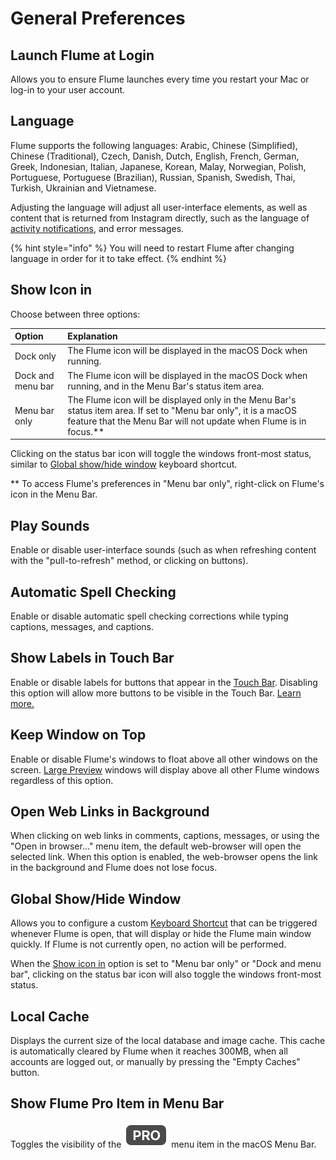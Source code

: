 # General Preferences

## Launch Flume at Login

Allows you to ensure Flume launches every time you restart your Mac or log-in to your user account.

## Language

Flume supports the following languages: Arabic, Chinese \(Simplified\), Chinese \(Traditional\), Czech, Danish, Dutch, English, French, German, Greek, Indonesian, Italian, Japanese, Korean, Malay, Norwegian, Polish, Portuguese, Portuguese \(Brazilian\), Russian, Spanish, Swedish, Thai, Turkish, Ukrainian and Vietnamese.

Adjusting the language will adjust all user-interface elements, as well as content that is returned from Instagram directly, such as the language of [activity notifications](../views/activity.md), and error messages.

{% hint style="info" %}
You will need to restart Flume after changing language in order for it to take effect.
{% endhint %}

## Show Icon in

Choose between three options:

| Option | Explanation |
| :--- | :--- |
| Dock only | The Flume icon will be displayed in the macOS Dock when running. |
| Dock and menu bar | The Flume icon will be displayed in the macOS Dock when running, and in the Menu Bar's status item area. |
| Menu bar only | The Flume icon will be displayed only in the Menu Bar's status item area.  If set to "Menu bar only", it is a macOS feature that the Menu Bar will not update when Flume is in focus.\*\* |

Clicking on the status bar icon will toggle the windows front-most status, similar to [Global show/hide window](general.md#global-showhide-window) keyboard shortcut.

\*\* To access Flume's preferences in "Menu bar only", right-click on Flume's icon in the Menu Bar.

## Play Sounds

Enable or disable user-interface sounds \(such as when refreshing content with the "pull-to-refresh" method, or clicking on buttons\).

## Automatic Spell Checking

Enable or disable automatic spell checking corrections while typing captions, messages, and captions.

## Show Labels in Touch Bar

Enable or disable labels for buttons that appear in the [Touch Bar](https://support.apple.com/en-us/HT207055). Disabling this option will allow more buttons to be visible in the Touch Bar. [Learn more.](../misc/touchbar.md)

## Keep Window on Top

Enable or disable Flume's windows to float above all other windows on the screen. [Large Preview](../views/largepreview.md) windows will display above all other Flume windows regardless of this option.

## Open Web Links in Background

When clicking on web links in comments, captions, messages, or using the "Open in browser…" menu item, the default web-browser will open the selected link. When this option is enabled, the web-browser opens the link in the background and Flume does not lose focus.

## Global Show/Hide Window

Allows you to configure a custom [Keyboard Shortcut](../misc/keyboard-shortcuts.md) that can be triggered whenever Flume is open, that will display or hide the Flume main window quickly. If Flume is not currently open, no action will be performed.

When the [Show icon in](general.md#show-icon-in) option is set to "Menu bar only" or "Dock and menu bar", clicking on the status bar icon will also toggle the windows front-most status.

## Local Cache

Displays the current size of the local database and image cache. This cache is automatically cleared by Flume when it reaches 300MB, when all accounts are logged out, or manually by pressing the "Empty Caches" button.

## Show Flume Pro Item in Menu Bar

Toggles the visibility of the ![](../.gitbook/assets/pro.png) menu item in the macOS Menu Bar.

